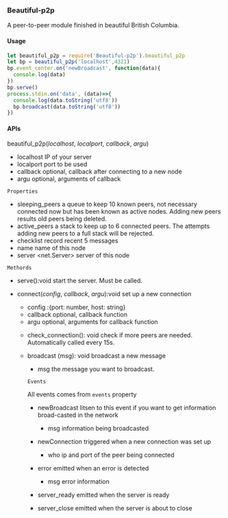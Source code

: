 ### Beautiful-p2p

A peer-to-peer module finished in beautiful British Columbia.

#### Usage

```javascript
let beautiful_p2p = require('Beautiful-p2p').beautiful_p2p
let bp = beautiful_p2p('localhost',4321)
bp.event_center.on('newBroadcast', function(data){
  console.log(data)
})
bp.serve()
process.stdin.on('data', (data)=>{
  console.log(data.toString('utf8'))
  bp.broadcast(data.toString('utf8'))
})
```

#### APIs

beautiful_p2p(*localhost*, *localport*, *callback*, *argu*)

* localhost <String>	IP of your server
* localport <Number>    port to be used
* callback <Function>    optional, callback after connecting to a new node
* argu <any>    optional, arguments of callback

`Properties`

* sleeping_peers <Queue> a queue to keep 10 known peers, not necessary connected now but has been known as active nodes. Adding new peers results old peers being deleted.
* active_peers <Stack> a stack to keep up to 6 connected peers. The attempts adding new peers to a full stack will be rejected. 
* checklist <Checklist> record recent 5 messages
* name <String> name of this node
* server <net.Server>   server of this node

`Methords`

* serve():void start the server. Must be called.
* connect(*config*, *callback*, *argu*):void set up a new connection
  * config <Object> :{port: number, host: string}
  * callback<Function> optional, callback function
  * argu<any> optional, arguments for callback function

* check_connection(): void check if more peers are needed. Automatically called every 15s. 
* broadcast (msg): void broadcast a new message
  * msg<String> the message you want to broadcast.

`Events`

All events comes from `events` property

* newBroadcast  litsen to this event if you want to get information broad-casted in the network
  * msg <String> information being broadcasted 

* newConnection  triggered when a new connection was set up 
  * who<String> ip and port of the peer being connected

* error  emitted when an error is detected
  * msg<String> error information

* server_ready  emitted when the server is ready

* server_close  emitted when the server is about to close